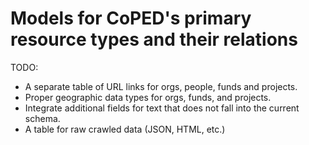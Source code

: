 # Models for CoPED's primary resource types and their relations

TODO:

- A separate table of URL links for orgs, people, funds and projects.
- Proper geographic data types for orgs, funds, and projects.
- Integrate additional fields for text that does not fall into the current schema.
- A table for raw crawled data (JSON, HTML, etc.)
